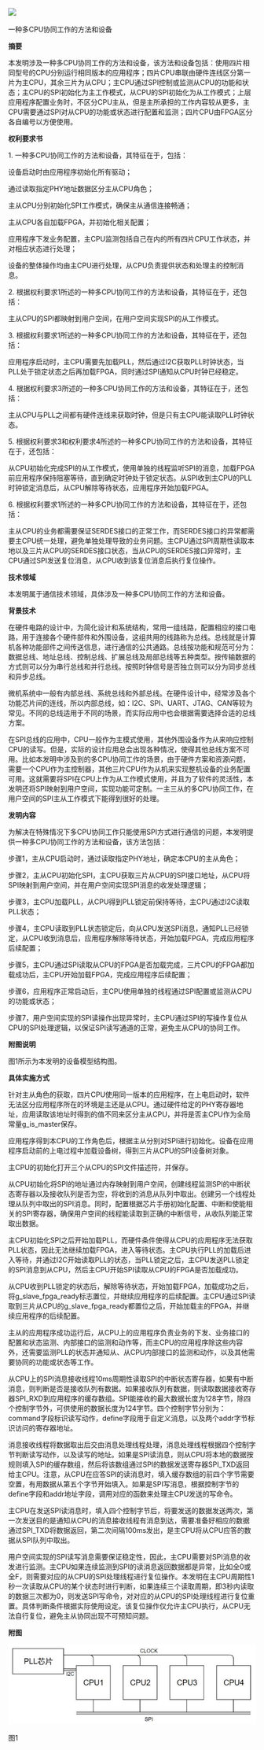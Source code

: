 ![](images/附图.drawio)



一种多CPU协同工作的方法和设备



**摘要**

  本发明涉及一种多CPU协同工作的方法和设备，该方法和设备包括：使用四片相同型号的CPU分别运行相同版本的应用程序；四片CPU串联由硬件连线区分第一片为主CPU，其余三片为从CPU；主CPU通过SPI控制或监测从CPU的功能和状态；主CPU的SPI初始化为主工作模式，从CPU的SPI初始化为从工作模式；上层应用程序配置业务时，不区分CPU主从，但是主所承担的工作内容较从更多，主CPU需要通过SPI对从CPU的功能或状态进行配置和监测；四片CPU由FPGA区分各自编号以方便使用。




**权利要求书**

  1\. 一种多CPU协同工作的方法和设备，其特征在于，包括：

  设备启动时由应用程序初始化所有驱动；

  通过读取指定PHY地址数据区分主从CPU角色；

  主从CPU分别初始化SPI工作模式，确保主从通信连接畅通；

  主从CPU各自加载FPGA，并初始化相关配置；

  应用程序下发业务配置，主CPU监测包括自己在内的所有四片CPU工作状态，并对相应状态进行处理；

  设备的整体操作均由主CPU进行处理，从CPU负责提供状态和处理主的控制消息。

  2\. 根据权利要求1所述的一种多CPU协同工作的方法和设备，其特征在于，还包括：

  主从CPU的SPI都映射到用户空间，在用户空间实现SPI的从工作模式。

  3\. 根据权利要求1所述的一种多CPU协同工作的方法和设备，其特征在于，还包括：

  应用程序启动时，主CPU需要先加载PLL，然后通过I2C获取PLL时钟状态，当PLL处于锁定状态之后再加载FPGA，同时通过SPI通知从CPU时钟已经稳定。


4\. 根据权利要求3所述的一种多CPU协同工作的方法和设备，其特征在于，还包括：

  主从CPU与PLL之间都有硬件连线来获取时钟，但是只有主CPU能读取PLL时钟状态。

  5\. 根据权利要求3和权利要求4所述的一种多CPU协同工作的方法和设备，其特征在于，还包括：

  从CPU初始化完成SPI的从工作模式，使用单独的线程监听SPI的消息，加载FPGA前应用程序保持阻塞等待，直到确定时钟处于锁定状态。从SPI收到主CPU的PLL时钟锁定消息后，从CPU解除等待状态，应用程序开始加载FPGA。

  6\. 根据权利要求1所述的一种多CPU协同工作的方法和设备，其特征在于，还包括：

  主从CPU的业务都需要保证SERDES接口的正常工作，而SERDES接口的异常都需要主CPU统一处理，避免单独处理导致的业务问题。主CPU通过SPI周期性读取本地以及三片从CPU的SERDES接口状态，当从CPU的SERDES接口异常时，主CPU通过SPI发送复位消息，从CPU收到该复位消息后执行复位操作。






**技术领域**

  本发明属于通信技术领域，具体涉及一种多CPU协同工作的方法和设备。




**背景技术**

在硬件电路的设计中，为简化设计和系统结构，常用一组线路，配置相应的接口电路，用于连接各个硬件部件和外围设备，这组共用的线路称为总线。总线就是计算机各种功能部件之间传送信息，进行通信的公共通路。总线按功能和规范可分为：数据总线、地址总线、控制总线、扩展总线及局部总线等五种类型。按传输数据的方式则可以分为串行总线和并行总线。按照时钟信号是否独立则可以分为同步总线和异步总线。

微机系统中一般有内部总线、系统总线和外部总线。在硬件设计中，经常涉及各个功能芯片间的连线，所以内部总线，如：I2C、SPI、UART、JTAG、CAN等较为常见。不同的总线适用于不同的场景，而实际应用中也会根据需要选择合适的总线方案。

在SPI总线的应用中，CPU一般作为主模式使用，其他外围设备作为从来响应控制CPU的读写。但是，实际的设计应用总会出现各种情况，使得其他总线方案不可用。比如本发明中涉及到的多CPU协同工作的场景，由于硬件方案和资源问题，需要一个CPU作为主控制器，其他三片CPU作为从机来实现整机设备的业务配置可用。这就需要将SPI在CPU上作为从工作模式使用，并且为了软件的灵活性，本发明还将SPI映射到用户空间，实现功能可定制。一主三从的多CPU协同工作，在用户空间的SPI主从工作模式下能得到很好的处理。





**发明内容**

为解决在特殊情况下多CPU协同工作只能使用SPI方式进行通信的问题，本发明提供一种多CPU协同工作的方法和设备，该方法包括：

  步骤1，主从CPU启动时，通过读取指定PHY地址，确定本CPU的主从角色；

  步骤2，主从CPU初始化SPI，主CPU获取三片从CPU的SPI接口地址，从CPU将SPI映射到用户空间，并在用户空间实现SPI消息的收发处理逻辑；

  步骤3，主CPU加载PLL，从CPU得到PLL锁定前保持等待，主CPU通过I2C读取PLL状态；

  步骤4，主CPU读取到PLL状态锁定后，向从CPU发送SPI消息，通知PLL已经锁定，从CPU收到消息后，应用程序解除等待状态，开始加载FPGA，完成应用程序后续配置；

  步骤5，主CPU通过SPI读取从CPU的FPGA是否加载完成，三片CPU的FPGA都加载成功后，主CPU开始加载FPGA，完成应用程序后续配置；

  步骤6，应用程序正常启动后，主CPU使用单独的线程通过SPI配置或监测从CPU的功能或状态；

  步骤7，用户空间实现的SPI读操作出现异常时，主CPU通过SPI的写操作复位从CPU的SPI处理逻辑，以保证SPI读写通道的正常，避免主从CPU的协同工作。






**附图说明**

  图1所示为本发明的设备模型结构图。






**具体实施方式**

针对主从角色的获取，四片CPU使用同一版本的应用程序，在上电启动时，软件无法区分应用程序所在的环境是主还是从CPU。通过硬件给定的PHY寄存器地址，应用读取该地址时得到的值不同来区分主从CPU，并将是否主CPU作为全局常量g\_is\_master保存。

应用程序得到本CPU的工作角色后，根据主从分别对SPI进行初始化。设备在应用程序启动前的上电过程中加载设备树，得到三片从CPU的SPI设备树对象。

  主CPU的初始化打开三个从CPU的SPI文件描述符，并保存。

  从CPU初始化将SPI的地址通过内存映射到用户空间，创建线程监测SPI的中断状态寄存器以及接收队列是否为空，将收到的消息从队列中取出。创建另一个线程处理从队列中取出的SPI消息。同时，配置根据芯片手册初始化配置、中断和使能相关的SPI寄存器，确保用户空间的线程能读取到正确的中断信号，从收队列能正常取出数据。

  主CPU初始化SPI之后开始加载PLL，而硬件条件使得从CPU的应用程序无法获取PLL状态，因此无法继续加载FPGA，进入等待状态。主CPU执行PLL的加载后进入等待，并通过I2C开始读取PLL的状态，当PLL锁定之后，主CPU发送PLL锁定的SPI消息到从CPU，然后主CPU开始SPI读取从CPU的FPGA是否加载成功。

  从CPU收到PLL锁定的状态后，解除等待状态，开始加载FPGA，加载成功之后，将g\_slave\_fpga\_ready标志置位，并继续应用程序的后续配置。主CPU通过SPI读取到三片从CPU的g\_slave\_fpga\_ready都置位之后，开始加载主的FPGA，并继续应用程序的后续配置。

  主从的应用程序成功运行后，从CPU上的应用程序负责业务的下发、业务接口的配置和状态监测、内部接口的监测和动作等，而主CPU的应用程序除这些内容外，还需要监测PLL的状态并通知从、从CPU内部接口的监测和动作，以及其他需要协同的功能或状态等工作。

  从CPU上的SPI消息接收线程10ms周期性读取SPI的中断状态寄存器，如果有中断消息，则判断是否是接收队列有数据。如果接收队列有数据，则读取数据接收寄存器SPI\_RXD到应用程序的缓存数组。SPI能接收的最大数据长度为128字节，除四个控制字节外，可供使用的数据长度为124字节。四个控制字节分别为：command字段标识读写动作，define字段用于自定义消息，以及两个addr字节标识访问的寄存器地址。

  消息接收线程将数据取出后交由消息处理线程处理，消息处理线程根据四个控制字节判断读写动作，以及读写的地址。如果是SPI读消息，则从CPU将本地的数据按规则填入SPI的缓存数组，然后将该数组通过SPI的数据发送寄存器SPI\_TXD返回给主CPU。注意，从CPU在应答SPI的读消息时，填入缓存数组的前四个字节需要空置，有用数据从第五个字节开始填入。如果是SPI写消息，根据控制字节的define字段和addr地址字段，调用对应的函数来处理主CPU发送的写命令。

  主CPU在发送SPI读消息时，填入四个控制字节后，将要发送的数据发送两次，第一次发送目的是通知从CPU的消息接收线程有消息到达，需要准备好相应的数据通过SPI\_TXD将数据返回，第二次间隔100ms发出，是主CPU将从CPU应答的数据从SPI队列中取出。

  用户空间实现的SPI读写消息需要保证稳定性，因此，主CPU需要对SPI消息的收发进行监测。主CPU如果连续监测到SPI的读消息返回数据都是异常，比如全0或全F，则需要对应的从CPU的SPI处理线程进行复位操作。本发明在主CPU周期性1秒一次读取从CPU的某个状态时进行判断，如果连续三个读取周期，即3秒内读取的数据三次都为0，则发送SPI写命令，对对应的从CPU的SPI处理线程进行复位重置。具体判断条件根据实际使用设定。该复位操作仅允许主CPU执行，从CPU无法自行复位，避免主从协同出现不可预知问题。






**附图**



![](images/Pasted%20image%2020221202002340.png)



图1



